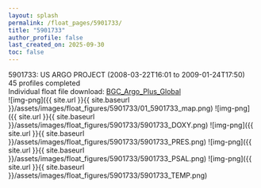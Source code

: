 ```yaml
---
layout: splash
permalink: /float_pages/5901733/
title: "5901733"
author_profile: false
last_created_on: 2025-09-30
toc: false
---
```

 
5901733: US ARGO PROJECT (2008-03-22T16:01 to 2009-01-24T17:50)\
45 profiles completed\
Individual float file download: [BGC_Argo_Plus_Global](https://ftp.soest.hawaii.edu/bgc_argo_plus/Individual_Floats/outliers_removed/5901733_Sprof_processed.nc)\
![img-png]({{ site.url }}{{ site.baseurl }}/assets/images/float_figures/5901733/01_5901733_map.png)
![img-png]({{ site.url }}{{ site.baseurl }}/assets/images/float_figures/5901733/5901733_DOXY.png)
![img-png]({{ site.url }}{{ site.baseurl }}/assets/images/float_figures/5901733/5901733_PRES.png)
![img-png]({{ site.url }}{{ site.baseurl }}/assets/images/float_figures/5901733/5901733_PSAL.png)
![img-png]({{ site.url }}{{ site.baseurl }}/assets/images/float_figures/5901733/5901733_TEMP.png)
